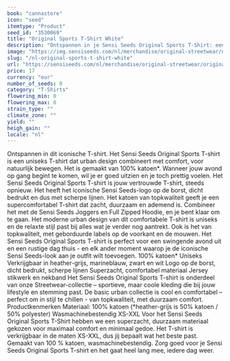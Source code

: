 ```yaml
---
book: "cannastore"
icon: "seed"
itemtype: "Product"
seed_id: "3530069"
title: "Original Sports T-Shirt White"
description: "Ontspannen in je Sensi Seeds Original Sports T-Shirt: een uniseks T-shirt dat urban design combineert met comfort, voor natuurlijk bewegen. Koop nu online!"
image: "https://img.sensiseeds.com/nl/merchandise/original-streetwear/original-sports-t-shirt-white-image.png"
slug: "/nl-original-sports-t-shirt-white"
url: "https://sensiseeds.com/nl/merchandise/original-streetwear/original-sports-t-shirt-white?a_aid=cannastore"
price: 17
currency: "eur"
number_of_seeds: 0
category: "T-Shirts"
flowering_min: 0
flowering_max: 0
strain_type: ""
climate_zone: ""
yield: ""
heigh_gain: ""
locale: "nl"
---
```

Ontspannen in dit iconische T-shirt. Het Sensi Seeds Original Sports T-shirt is een uniseks T-shirt dat urban design combineert met comfort, voor natuurlijk bewegen. Het is gemaakt van 100% katoen*. Wanneer jouw avond op gang begint te komen, wil je er goed uitzien en je toch prettig voelen. Het Sensi Seeds Original Sports T-shirt is jouw vertrouwde T-shirt, steeds opnieuw. Het heeft het iconische Sensi Seeds-logo op de borst, dicht bedrukt en dus met scherpe lijnen. Het katoen van topkwaliteit geeft je een supercomfortabel T-shirt dat zacht, duurzaam en ademend is. Combineer het met de Sensi Seeds Joggers en Full Zipped Hoodie, en je bent klaar om te gaan. Het moderne urban design van dit comfortabele T-shirt is uniseks en de relaxte stijl past bij alles wat je verder nog aantrekt. Ook is het van topkwaliteit, met geborduurde labels op de voorkant en de mouwen. Het Sensi Seeds Original Sports T-shirt is perfect voor een swingende avond uit en een rustige dag thuis - en elk ander moment waarop je de iconische Sensi Seeds-look aan je outfit wilt toevoegen. 100% katoen* Uniseks Verkrijgbaar in heather-grijs, marineblauw, zwart en wit Logo op de borst, dicht bedrukt, scherpe lijnen Superzacht, comfortabel materiaal Jersey stikwerk en nekband Het Sensi Seeds Original Sports T-shirt is onderdeel van onze Streetwear-collectie – sportieve, maar coole kleding die bij jouw lifestyle en stemming past. De basic urban collectie is cool en comfortabel – perfect om in stijl te chillen - van topkwaliteit, met duurzaam comfort. Productkenmerken Materiaal: 100% katoen (*heather-grijs is 50% katoen / 50% polyester) Wasmachinebestendig XS-XXL Voor het Sensi Seeds Original Sports T-Shirt hebben we een superzacht, duurzaam materiaal gekozen voor maximaal comfort en minimaal gedoe. Het T-shirt is verkrijgbaar in de maten XS-XXL, dus jij bepaalt wat het beste past. Gemaakt van 100 % katoen, wasmachinebestendig. Zorg goed voor je Sensi Seeds Original Sports T-shirt en het gaat heel lang mee, iedere dag weer.
